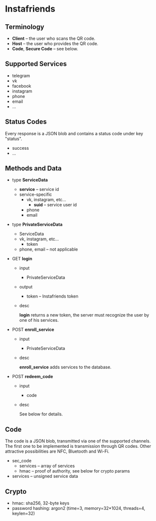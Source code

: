 # Instafriends

## Terminology

* **Client** – the user who scans the QR code.
* **Host** – the user who provides the QR code.
* **Code**, **Secure Code** – see below.

## Supported Services

* telegram
* vk
* facebook
* instagram
* phone
* email
* ...

## Status Codes

Every response is a JSON blob and contains a status code under key "status".

* success
* ...

## Methods and Data

* type **ServiceData**
    * **service** – service id
    * service-specific
        * vk, instagram, etc...
            * **suid** – service user id
        * phone
        * email

* type **PrivateServiceData**
    * ServiceData
    * vk, instagram, etc...
        * token
    * phone, email – not applicable

* GET **login**
    * input
        * PrivateServiceData
    * output
        * token – Instafriends token
    * desc
    
      **login** returns a new token, the server must recognize the user by one of his services.

* POST **enroll\_service**
    * input
        * PrivateServiceData
    * desc
    
      **enroll\_service** adds services to the database.

* POST **redeem\_code**
    * input
        * code

    * desc
    
      See below for details.

## Code

The code is a JSON blob, transmitted via one of the supported channels. The first one to be implemented is transmission through QR codes. Other attractive possibilities are NFC, Bluetooth and Wi-Fi.

* sec_code
    * services – array of services
    * hmac – proof of authority, see below for crypto params
* services – unsigned service data

## Crypto

* hmac: sha256, 32-byte keys
* password hashing: argon2 (time=3, memory=32*1024, threads=4, keylen=32)
